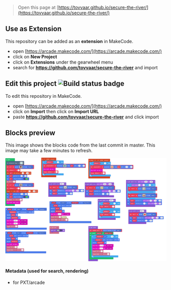  


> Open this page at [https://tovvaar.github.io/secure-the-river/](https://tovvaar.github.io/secure-the-river/)

## Use as Extension

This repository can be added as an **extension** in MakeCode.

* open [https://arcade.makecode.com/](https://arcade.makecode.com/)
* click on **New Project**
* click on **Extensions** under the gearwheel menu
* search for **https://github.com/tovvaar/secure-the-river** and import

## Edit this project ![Build status badge](https://github.com/tovvaar/secure-the-river/workflows/MakeCode/badge.svg)

To edit this repository in MakeCode.

* open [https://arcade.makecode.com/](https://arcade.makecode.com/)
* click on **Import** then click on **Import URL**
* paste **https://github.com/tovvaar/secure-the-river** and click import

## Blocks preview

This image shows the blocks code from the last commit in master.
This image may take a few minutes to refresh.

![A rendered view of the blocks](https://github.com/tovvaar/secure-the-river/raw/master/.github/makecode/blocks.png)

#### Metadata (used for search, rendering)

* for PXT/arcade
<script src="https://makecode.com/gh-pages-embed.js"></script><script>makeCodeRender("{{ site.makecode.home_url }}", "{{ site.github.owner_name }}/{{ site.github.repository_name }}");</script>
